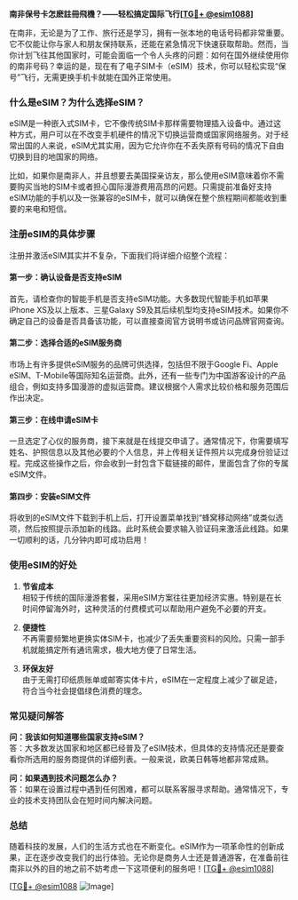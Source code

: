 **南非保号卡怎麽註冊飛機？——轻松搞定国际飞行[[TG💪+ @esim1088](https://t.me/s/esim1088)]**

在南非，无论是为了工作、旅行还是学习，拥有一张本地的电话号码都非常重要。它不仅能让你与家人和朋友保持联系，还能在紧急情况下快速获取帮助。然而，当你计划飞往其他国家时，可能会面临一个令人头疼的问题：如何在国外继续使用你的南非号码？幸运的是，现在有了电子SIM卡（eSIM）技术，你可以轻松实现“保号”飞行，无需更换手机卡就能在国外正常使用。

### **什么是eSIM？为什么选择eSIM？**

eSIM是一种嵌入式SIM卡，它不像传统SIM卡那样需要物理插入设备中。通过这种方式，用户可以在不改变手机硬件的情况下切换运营商或国家网络服务。对于经常出国的人来说，eSIM尤其实用，因为它允许你在不丢失原有号码的情况下自由切换到目的地国家的网络。

比如，如果你是南非人，并且想要去美国探亲访友，那么使用eSIM意味着你不需要购买当地的SIM卡或者担心国际漫游费用高昂的问题。只需提前准备好支持eSIM功能的手机以及一张兼容的eSIM卡，就可以确保在整个旅程期间都能收到重要的来电和短信。

### **注册eSIM的具体步骤**

注册并激活eSIM其实并不复杂，下面我们将详细介绍整个流程：

#### **第一步：确认设备是否支持eSIM**
首先，请检查你的智能手机是否支持eSIM功能。大多数现代智能手机如苹果iPhone XS及以上版本、三星Galaxy S9及其后续机型均支持eSIM技术。如果你不确定自己的设备是否具备该功能，可以直接查阅官方说明书或访问品牌官网查询。

#### **第二步：选择合适的eSIM服务商**
市场上有许多提供eSIM服务的品牌可供选择，包括但不限于Google Fi、Apple eSIM、T-Mobile等国际知名运营商。此外，还有一些专门为中国游客设计的产品组合，例如支持多国漫游的虚拟运营商。建议根据个人需求比较价格和服务范围后作出决定。

#### **第三步：在线申请eSIM卡**
一旦选定了心仪的服务商，接下来就是在线提交申请了。通常情况下，你需要填写姓名、护照信息以及其他必要的个人信息，并上传相关证件照片以完成身份验证过程。完成这些操作之后，你会收到一封包含下载链接的邮件，里面包含了你的专属eSIM文件。

#### **第四步：安装eSIM文件**
将收到的eSIM文件下载到手机上后，打开设置菜单找到“蜂窝移动网络”或类似选项，然后按照提示添加新的线路。此时系统会要求输入验证码来激活此线路。如果一切顺利的话，几分钟内即可成功启用！

### **使用eSIM的好处**

1. **节省成本**  
   相较于传统的国际漫游套餐，采用eSIM方案往往更加经济实惠。特别是在长时间停留海外时，这种灵活的付费模式可以帮助用户避免不必要的开支。

2. **便捷性**  
   不再需要频繁地更换实体SIM卡，也减少了丢失重要资料的风险。只需一部手机就能搞定所有通讯需求，极大地方便了日常生活。

3. **环保友好**  
   由于无需打印纸质账单或邮寄实体卡片，eSIM在一定程度上减少了碳足迹，符合当今社会提倡绿色消费的理念。

### **常见疑问解答**

**问：我该如何知道哪些国家支持eSIM？**  
答：大多数发达国家和地区都已经普及了eSIM技术，但具体的支持情况还是要查看你所选用的服务商提供的详细列表。一般来说，欧美日韩等地都非常成熟。

**问：如果遇到技术问题怎么办？**  
答：如果在设置过程中遇到任何困难，都可以联系客服寻求帮助。通常情况下，专业的技术支持团队会在短时间内解决问题。

### **总结**

随着科技的发展，人们的生活方式也在不断变化。eSIM作为一项革命性的创新成果，正在逐步改变我们的出行体验。无论你是商务人士还是普通游客，在准备前往南非以外的目的地之前不妨考虑一下这项便利的服务吧！[[TG💪+ @esim1088](https://t.me/s/esim1088)]

[[TG💪+ @esim1088](https://t.me/s/esim1088) ![Image](https://i.postimg.cc/4NQfJmqS/Snipaste-2025-05-13-00-14-12.png)]